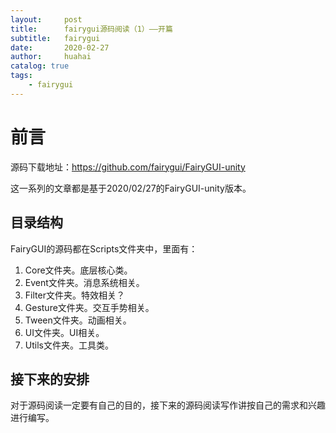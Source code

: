 ```yaml
---
layout:     post
title:      fairygui源码阅读（1）——开篇
subtitle:   fairygui
date:       2020-02-27
author:     huahai
catalog: true
tags:
    - fairygui
---
```



# 前言

源码下载地址：https://github.com/fairygui/FairyGUI-unity

这一系列的文章都是基于2020/02/27的FairyGUI-unity版本。

## 目录结构

FairyGUI的源码都在Scripts文件夹中，里面有：

1. Core文件夹。底层核心类。
2. Event文件夹。消息系统相关。
3. Filter文件夹。特效相关？
4. Gesture文件夹。交互手势相关。
5. Tween文件夹。动画相关。
6. UI文件夹。UI相关。
7. Utils文件夹。工具类。

## 接下来的安排

对于源码阅读一定要有自己的目的，接下来的源码阅读写作讲按自己的需求和兴趣进行编写。